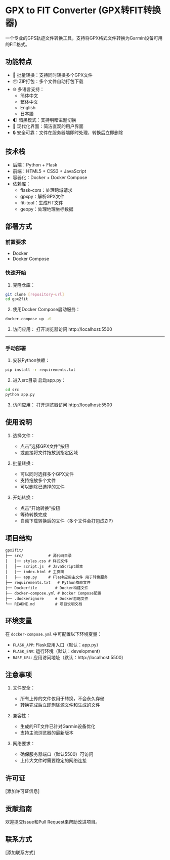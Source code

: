 # GPX to FIT Converter (GPX转FIT转换器)

一个专业的GPS轨迹文件转换工具，支持将GPX格式文件转换为Garmin设备可用的FIT格式。

## 功能特点

- 🚀 批量转换：支持同时转换多个GPX文件
- 📦 ZIP打包：多个文件自动打包下载
- 🌐 多语言支持：
  - 简体中文
  - 繁体中文
  - English
  - 日本語
- 🌓 暗黑模式：支持明暗主题切换
- 💫 现代化界面：简洁直观的用户界面
- 🔒 安全可靠：文件在服务器端即时处理，转换后立即删除

## 技术栈

- 后端：Python + Flask
- 前端：HTML5 + CSS3 + JavaScript
- 容器化：Docker + Docker Compose
- 依赖库：
  - flask-cors：处理跨域请求
  - gpxpy：解析GPX文件
  - fit-tool：生成FIT文件
  - geopy：处理地理坐标数据

## 部署方式

### 前置要求

- Docker
- Docker Compose

### 快速开始

1. 克隆仓库：
```bash
git clone [repository-url]
cd gpx2fit
```

2. 使用Docker Compose启动服务：
```bash
docker-compose up -d
```

3. 访问应用：
打开浏览器访问 http://localhost:5500

---

### 手动部署

1. 安装Python依赖：
```bash
pip install -r requirements.txt
```

2. 进入src目录 启动app.py：
```bash
cd src
python app.py
```

3. 访问应用：
打开浏览器访问 http://localhost:5500

## 使用说明

1. 选择文件：
   - 点击"选择GPX文件"按钮
   - 或直接将文件拖放到指定区域

2. 批量转换：
   - 可以同时选择多个GPX文件
   - 支持拖放多个文件
   - 可以删除已选择的文件

3. 开始转换：
   - 点击"开始转换"按钮
   - 等待转换完成
   - 自动下载转换后的文件（多个文件会打包成ZIP）

## 项目结构

```
gpx2fit/
├── src/           # 源代码目录
│   │── styles.css # 样式文件
│   │── script.js  # JavaScript脚本
│   │── index.html # 主页面
│   ├── app.py     # Flask应用主文件 用于转换服务
├── requirements.txt   # Python依赖文件
├── Dockerfile        # Docker构建文件
├── docker-compose.yml # Docker Compose配置
├── .dockerignore     # Docker忽略文件
└── README.md         # 项目说明文档
```

## 环境变量

在 `docker-compose.yml` 中可配置以下环境变量：

- `FLASK_APP`: Flask应用入口（默认：app.py）
- `FLASK_ENV`: 运行环境（默认：development）
- `BASE_URL`: 应用访问地址（默认：http://localhost:5500）

## 注意事项

1. 文件安全：
   - 所有上传的文件仅用于转换，不会永久存储
   - 转换完成后立即删除源文件和生成的文件

2. 兼容性：
   - 生成的FIT文件已针对Garmin设备优化
   - 支持主流浏览器的最新版本

3. 网络要求：
   - 确保服务器端口（默认5500）可访问
   - 上传大文件时需要稳定的网络连接

## 许可证

[添加许可证信息]

## 贡献指南

欢迎提交Issue和Pull Request来帮助改进项目。

## 联系方式

[添加联系方式] 